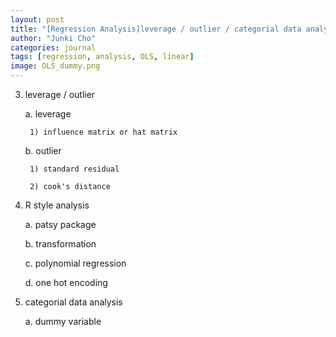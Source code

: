```yaml
---
layout: post
title: "[Regression Analysis]leverage / outlier / categorial data analysis"
author: "Junki Cho"
categories: journal
tags: [regression, analysis, OLS, linear]
image: OLS_dummy.png
---
```


3. leverage / outlier

    a. leverage

        1) influence matrix or hat matrix

    b. outlier

        1) standard residual

        2) cook's distance

4. R style analysis

    a. patsy package

    b. transformation

    c. polynomial regression

    d. one hot encoding

5. categorial data analysis

    a. dummy variable
